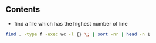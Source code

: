## Contents

- find a file which has the highest number of line
```bash
find . -type f -exec wc -l {} \; | sort -nr | head -n 1
```
